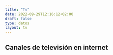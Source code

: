 ```yaml
---
title: "Tv"
date: 2022-09-29T12:16:12+02:00
draft: false
type: datos
layout: tv
---
```


## Canales de televisión en internet

